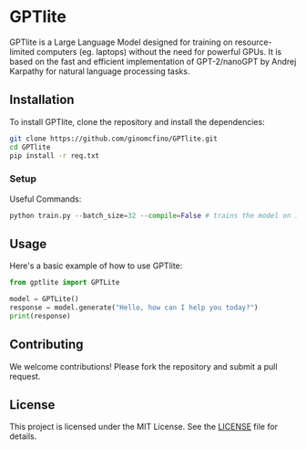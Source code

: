 # GPTlite

GPTlite is a Large Language Model designed for training on resource-limited computers (eg. laptops) without the need for powerful GPUs. It is based on the fast and efficient implementation of GPT-2/nanoGPT by Andrej Karpathy for natural language processing tasks.

## Installation

To install GPTlite, clone the repository and install the dependencies:

```bash
git clone https://github.com/ginomcfino/GPTlite.git
cd GPTlite
pip install -r req.txt
```

### Setup
Useful Commands:
```python
python train.py --batch_size=32 --compile=False # trains the model on 1 GPU

```

## Usage

Here's a basic example of how to use GPTlite:

```python
from gptlite import GPTLite

model = GPTLite()
response = model.generate("Hello, how can I help you today?")
print(response)
```

## Contributing

We welcome contributions! Please fork the repository and submit a pull request.

## License

This project is licensed under the MIT License. See the [LICENSE](LICENSE) file for details.
